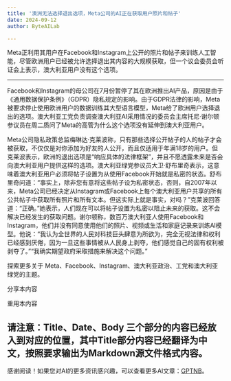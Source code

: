 ```yaml
---
title: '澳洲无法选择退出选项，Meta公司的AI正在获取用户照片和帖子'
date: 2024-09-12
author: ByteAILab

---
```


Meta正利用其用户在Facebook和Instagram上公开的照片和帖子来训练人工智能，尽管欧洲用户已经被允许选择退出其内容的大规模获取，但一个议会委员会听证会上表示，澳大利亚用户没有这个选项。

---
Facebook和Instagram的母公司在7月份暂停了其在欧洲推出AI产品，原因是由于《通用数据保护条例》（GDPR）隐私规定的影响。由于GDPR法律的影响，Meta被要求停止使用欧洲用户的数据训练其大型语言模型，Meta给了欧洲用户选择退出的选项。澳大利亚工党负责调查澳大利亚AI采用情况的委员会主席托尼·谢尔顿参议员在周二质问了Meta的高管为什么这个选项没有延伸到澳大利亚用户。

Meta公司隐私政策总监梅琳达·克莱波称，只有那些选择公开帖子的人的帖子才会被获取，不仅仅是对你添加为好友的人公开，而且仅适用于年满18岁的用户。但克莱波表示，欧洲的退出选项是“响应具体的法律框架”，并且不愿透露未来是否会向澳大利亚用户提供这样的选项。澳大利亚绿党参议员大卫·舒布里奇表示，这意味着澳大利亚用户必须将帖子设置为从使用Facebook开始就是私密的状态。舒布里奇问道：“事实上，除非您有意将这些帖子设为私密状态，否则，自2007年以来，Meta公司已经决定从Instagram或Facebook上每个澳大利亚用户共享的所有公共帖子中获取所有照片和所有文本。但这实际上就是事实，对吗？”克莱波回答道：“正确。”她表示，人们现在可以将帖子设置为私密以阻止未来的获取。这不会解决已经发生的获取问题。谢尔顿称，数百万澳大利亚人使用Facebook和Instagram，他们并没有同意使用他们的照片、视频或生活和家庭记录来训练AI模型。他说：“我认为全世界的人民对科技巨头肆意为所欲为，完全无视法律和权利已经感到厌倦，因为一旦这些事情被从人民身上剥夺，他们感觉自己的固有权利被剥夺了。”“我确实期望政府采取措施来解决这个问题。”

探索更多关于 Meta、Facebook、Instagram、澳大利亚政治、工党和澳大利亚绿党的主题。

分享本内容

重用本内容

请注意：Title、Date、Body 三个部分的内容已经放入到对应的位置，其中Title部分内容已经翻译为中文，按照要求输出为Markdown源文件格式内容。
---
感谢阅读！如果您对AI的更多资讯感兴趣，可以查看更多AI文章：[GPTNB](https://gptnb.com)。